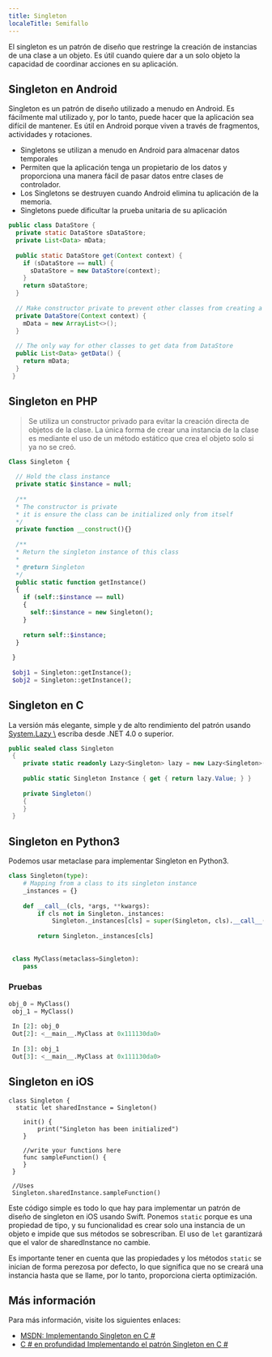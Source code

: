 ```yaml
---
title: Singleton
localeTitle: Semifallo
---
```

El singleton es un patrón de diseño que restringe la creación de instancias de una clase a un objeto. Es útil cuando quiere dar a un solo objeto la capacidad de coordinar acciones en su aplicación.

## Singleton en Android

Singleton es un patrón de diseño utilizado a menudo en Android. Es fácilmente mal utilizado y, por lo tanto, puede hacer que la aplicación sea difícil de mantener. Es útil en Android porque viven a través de fragmentos, actividades y rotaciones.

*   Singletons se utilizan a menudo en Android para almacenar datos temporales
*   Permiten que la aplicación tenga un propietario de los datos y proporciona una manera fácil de pasar datos entre clases de controlador.
*   Los Singletons se destruyen cuando Android elimina tu aplicación de la memoria.
*   Singletons puede dificultar la prueba unitaria de su aplicación

```java
public class DataStore { 
  private static DataStore sDataStore; 
  private List<Data> mData; 
 
  public static DataStore get(Context context) { 
    if (sDataStore == null) { 
      sDataStore = new DataStore(context); 
    } 
    return sDataStore; 
  } 
 
  // Make constructor private to prevent other classes from creating a DataStore instance 
  private DataStore(Context context) { 
    mData = new ArrayList<>(); 
  } 
 
  // The only way for other classes to get data from DataStore 
  public List<Data> getData() { 
    return mData; 
  } 
 } 
```

## Singleton en PHP

> Se utiliza un constructor privado para evitar la creación directa de objetos de la clase. La única forma de crear una instancia de la clase es mediante el uso de un método estático que crea el objeto solo si ya no se creó.

```php
Class Singleton { 
 
  // Hold the class instance 
  private static $instance = null; 
 
  /** 
  * The constructor is private 
  * it is ensure the class can be initialized only from itself 
  */ 
  private function __construct(){} 
 
  /** 
  * Return the singleton instance of this class 
  * 
  * @return Singleton 
  */ 
  public static function getInstance() 
  { 
    if (self::$instance == null) 
    { 
      self::$instance = new Singleton(); 
    } 
 
    return self::$instance; 
  } 
 
 } 
 
 $obj1 = Singleton::getInstance(); 
 $obj2 = Singleton::getInstance(); 
```

## Singleton en C

La versión más elegante, simple y de alto rendimiento del patrón usando [System.Lazy \\](http://msdn.microsoft.com/en-us/library/dd642331.aspx) escriba desde .NET 4.0 o superior.

```csharp
public sealed class Singleton 
 { 
    private static readonly Lazy<Singleton> lazy = new Lazy<Singleton>(() => new Singleton()); 
 
    public static Singleton Instance { get { return lazy.Value; } } 
 
    private Singleton() 
    { 
    } 
 } 
```

## Singleton en Python3

Podemos usar metaclase para implementar Singleton en Python3.

```python
class Singleton(type): 
    # Mapping from a class to its singleton instance 
    _instances = {} 
 
    def __call__(cls, *args, **kwargs): 
        if cls not in Singleton._instances: 
            Singleton._instances[cls] = super(Singleton, cls).__call__(*args, **kwargs) 
 
        return Singleton._instances[cls] 
 
 
 class MyClass(metaclass=Singleton): 
    pass 
```

### Pruebas

```python
obj_0 = MyClass() 
 obj_1 = MyClass() 
 
 In [2]: obj_0 
 Out[2]: <__main__.MyClass at 0x111130da0> 
 
 In [3]: obj_1 
 Out[3]: <__main__.MyClass at 0x111130da0> 
```

## Singleton en iOS

```Swift4
class Singleton { 
  static let sharedInstance = Singleton() 
 
    init() { 
        print("Singleton has been initialized") 
    } 
 
    //write your functions here 
    func sampleFunction() { 
    } 
 } 
 
 //Uses 
 Singleton.sharedInstance.sampleFunction() 
```

Este código simple es todo lo que hay para implementar un patrón de diseño de singleton en iOS usando Swift. Ponemos `static` porque es una propiedad de tipo, y su funcionalidad es crear solo una instancia de un objeto e impide que sus métodos se sobrescriban. El uso de `let` garantizará que el valor de sharedInstance no cambie.

Es importante tener en cuenta que las propiedades y los métodos `static` se inician de forma perezosa por defecto, lo que significa que no se creará una instancia hasta que se llame, por lo tanto, proporciona cierta optimización.

## Más información

Para más información, visite los siguientes enlaces:

*   [MSDN: Implementando Singleton en C #](https://msdn.microsoft.com/en-us/library/ff650316.aspx)
*   [C # en profundidad Implementando el patrón Singleton en C #](http://csharpindepth.com/Articles/General/Singleton.aspx)